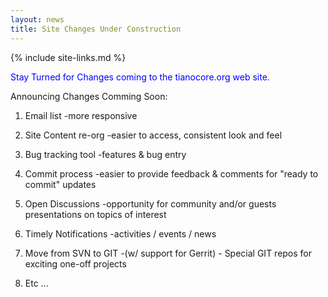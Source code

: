 ```yaml
---
layout: news
title: Site Changes Under Construction
---
```

{% include site-links.md %}

<font color="#0000FF">Stay Turned for Changes coming to the tianocore.org web site.&nbsp;
</font>


Announcing Changes Comming Soon:


1. Email list 		-more responsive 

2. Site Content re-org  -easier to access, consistent look and feel 

3. Bug tracking tool  	-features & bug entry 

4. Commit process  	-easier to provide feedback & comments for "ready to commit" updates 

5. Open Discussions  	-opportunity for community and/or guests presentations on topics of interest 

6. Timely Notifications -activities / events / news 

7. Move from SVN to GIT -(w/ support for Gerrit) - Special GIT repos for exciting one-off projects 

8. Etc ...   
